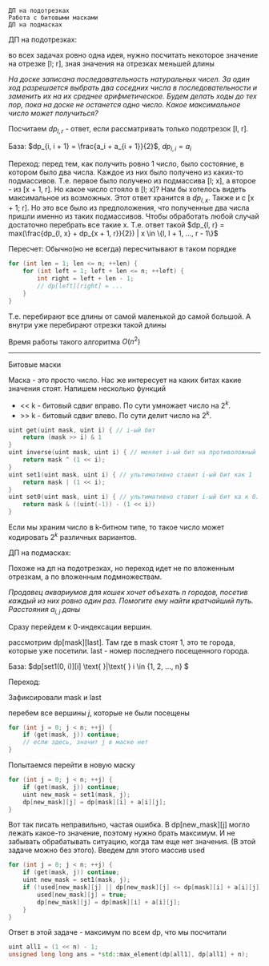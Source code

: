 ```
ДП на подотрезках
Работа с битовыми масками
ДП на подмасках
```

ДП на подотрезках:

во всех задачах ровно одна идея, нужно посчитать некоторое значение на отрезке [l; r], зная значения на отрезках меньшей длины

_На доске записана последовательность натуральных чисел. За один ход разрешается выбрать два соседних числа в последовательности и заменить их на их среднее арифметическое. Будем делать ходы до тех пор, пока на доске не останется одно число. Какое максимальное число может получиться?_

Посчитаем $dp_{l, r}$ - ответ, если рассматривать только подотрезок [l, r]. 

База: $dp_{i, i + 1} = \frac{a_i + a_{i + 1}}{2}$, $dp_{i, i} = a_i$

Переход: перед тем, как получить ровно 1 число, было состояние, в котором было два числа. Каждое из них было получено из каких-то подмассивов. Т.е. первое было получено из подмассива [l; x], а второе - из [x + 1, r]. Но какое число стояло в [l; x]? Нам бы хотелось видеть максимальное из возможных. Этот ответ хранится в $dp_{l, x}$. Также и с [x + 1; r]. Но это все было из предположения, что полученные два числа пришли именно из таких подмассивов. Чтобы обработать любой случай достаточно перебрать все такие x. Т.е. ответ такой $dp_{l, r} = max(\frac{dp_{l, x} + dp_{x + 1, r}}{2}) | x \in \{l, l + 1, ..., r - 1\}$

Пересчет: Обычно(но не всегда) пересчитывают в таком порядке

```c++
for (int len = 1; len <= n; ++len) {
    for (int left = 1; left + len <= n; ++left) {
        int right = left + len - 1;
        // dp[left][right] = ...
    }
}
```

Т.е. перебирают все длины от самой маленькой до самой большой. А внутри уже перебирают отрезки такой длины

Время работы такого алгоритма $O(n^2)$


-------------

Битовые маски

Маска - это просто число. Нас же интересует на каких битах какие значения стоят. Напишем несколько функций

* $\text{<< k}$ - битовый сдвиг вправо. По сути умножает число на $2^k$.
* $\text{>> k}$ - битовый сдвиг влево. По сути делит число на $2^k$.

```c++
uint get(uint mask, uint i) { // i-ый бит
    return (mask >> i) & 1
}
uint inverse(uint mask, uint i) { // меняет i-ый бит на противоложный
    return mask ^ (1 << i);
}
uint set1(uint mask, uint i) { // ультимативно ставит i-ый бит как 1
    return mask | (1 << i);
}
uint set0(uint mask, uint i) { // ультимативно ставит i-ый бит ка к 0. Можно намного лучше
    return mask & ((uint(-1)) - (1 << i))
}
```

Если мы храним число в k-битном типе, то такое число может кодировать $2^k$ различных вариантов.


ДП на подмасках:

Похоже на дп на подотрезках, но переход идет не по вложенным отрезкам, а по вложенным  подмножествам.

_Продавец аквариумов для кошек хочет объехать n городов, посетив каждый из них ровно один раз. Помогите ему найти кратчайший путь. Расстояния $a_{i, j}$ даны_

Сразу перейдем к 0-индексации вершин.

рассмотрим dp[mask][last]. Там где в mask стоят 1, это те города, которые уже посетили. last - номер последнего посещенного города.

База: $dp[set1(0, i)][i] \text{  }|\text{  } i \in \{1, 2, ..., n\} $

Переход:

Зафиксировали mask и last

перебем все вершины $j$, которые не были посещены

```c++
for (int j = 0; j < n; ++j) {
    if (get(mask, j)) continue;
    // если здесь, значит j в маске нет
}
```
Попытаемся перейти в новую маску

```c++
for (int j = 0; j < n; ++j) {
    if (get(mask, j)) continue;
    uint new_mask = set1(mask, j);
    dp[new_mask][j] = dp[mask][i] + a[i][j];
}
```

Вот так писать неправильно, частая ошибка. В dp[new_mask][j] могло лежать какое-то значение, поэтому нужно брать максимум. И не забывать обрабатывать ситуацию, когда там еще нет значения. (В этой задаче можно без этого). Введем для этого массив used

```c++
for (int j = 0; j < n; ++j) {
    if (get(mask, j)) continue;
    uint new_mask = set1(mask, j);
    if (!used[new_mask][j] || dp[new_mask][j] <= dp[mask][i] + a[i][j]) {
        used[new_mask][j] = true;
        dp[new_mask][j] = dp[mask][i] + a[i][j];
    }
}
```


Ответ в этой задаче - максимум по всем dp, что мы посчитали

```c++
uint all1 = (1 << n) - 1;
unsigned long long ans = *std::max_element(dp[all1], dp[all1] + n);
```


